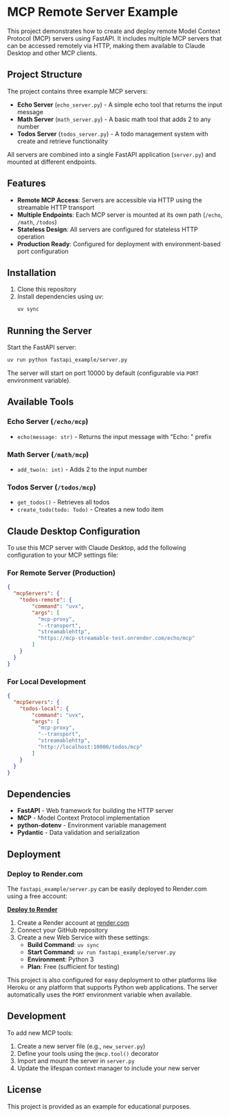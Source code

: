 # MCP Remote Server Example

This project demonstrates how to create and deploy remote Model Context Protocol (MCP) servers using FastAPI. It includes multiple MCP servers that can be accessed remotely via HTTP, making them available to Claude Desktop and other MCP clients.

## Project Structure

The project contains three example MCP servers:

- **Echo Server** (`echo_server.py`) - A simple echo tool that returns the input message
- **Math Server** (`math_server.py`) - A basic math tool that adds 2 to any number
- **Todos Server** (`todos_server.py`) - A todo management system with create and retrieve functionality

All servers are combined into a single FastAPI application (`server.py`) and mounted at different endpoints.

## Features

- **Remote MCP Access**: Servers are accessible via HTTP using the streamable HTTP transport
- **Multiple Endpoints**: Each MCP server is mounted at its own path (`/echo`, `/math`, `/todos`)
- **Stateless Design**: All servers are configured for stateless HTTP operation
- **Production Ready**: Configured for deployment with environment-based port configuration

## Installation

1. Clone this repository
2. Install dependencies using uv:
   ```bash
   uv sync
   ```

## Running the Server

Start the FastAPI server:

```bash
uv run python fastapi_example/server.py
```

The server will start on port 10000 by default (configurable via `PORT` environment variable).

## Available Tools

### Echo Server (`/echo/mcp`)
- `echo(message: str)` - Returns the input message with "Echo: " prefix

### Math Server (`/math/mcp`)
- `add_two(n: int)` - Adds 2 to the input number

### Todos Server (`/todos/mcp`)
- `get_todos()` - Retrieves all todos
- `create_todo(todo: Todo)` - Creates a new todo item

## Claude Desktop Configuration

To use this MCP server with Claude Desktop, add the following configuration to your MCP settings file:

### For Remote Server (Production)

```json
{
  "mcpServers": {
    "todos-remote": {
        "command": "uvx",
        "args": [
          "mcp-proxy",
          "--transport",
          "streamablehttp",
          "https://mcp-streamable-test.onrender.com/echo/mcp"
        ]
    }
  }
}
```

### For Local Development

```json
{
  "mcpServers": {
    "todos-local": {
        "command": "uvx",
        "args": [
          "mcp-proxy",
          "--transport",
          "streamablehttp",
          "http://localhost:10000/todos/mcp"
        ]
    }
  }
}
```

## Dependencies

- **FastAPI** - Web framework for building the HTTP server
- **MCP** - Model Context Protocol implementation
- **python-dotenv** - Environment variable management
- **Pydantic** - Data validation and serialization

## Deployment

### Deploy to Render.com

The `fastapi_example/server.py` can be easily deployed to Render.com using a free account:

**[Deploy to Render](https://render.com)**

1. Create a Render account at [render.com](https://render.com)
2. Connect your GitHub repository
3. Create a new Web Service with these settings:
   - **Build Command**: `uv sync`
   - **Start Command**: `uv run fastapi_example/server.py`
   - **Environment**: Python 3
   - **Plan**: Free (sufficient for testing)

This project is also configured for easy deployment to other platforms like Heroku or any platform that supports Python web applications. The server automatically uses the `PORT` environment variable when available.

## Development

To add new MCP tools:

1. Create a new server file (e.g., `new_server.py`)
2. Define your tools using the `@mcp.tool()` decorator
3. Import and mount the server in `server.py`
4. Update the lifespan context manager to include your new server

## License

This project is provided as an example for educational purposes.